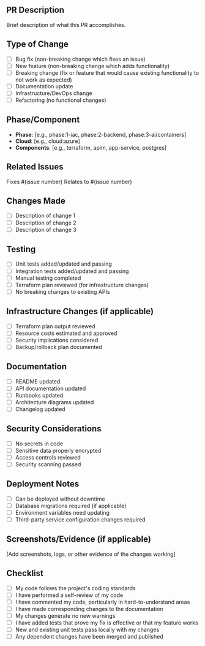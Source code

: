 ## PR Description
Brief description of what this PR accomplishes.

## Type of Change
- [ ] Bug fix (non-breaking change which fixes an issue)
- [ ] New feature (non-breaking change which adds functionality)
- [ ] Breaking change (fix or feature that would cause existing functionality to not work as expected)
- [ ] Documentation update
- [ ] Infrastructure/DevOps change
- [ ] Refactoring (no functional changes)

## Phase/Component
- **Phase**: [e.g., phase:1-iac, phase:2-backend, phase:3-ai/containers]
- **Cloud**: [e.g., cloud:azure]
- **Components**: [e.g., terraform, apim, app-service, postgres]

## Related Issues
Fixes #(issue number)
Relates to #(issue number)

## Changes Made
- [ ] Description of change 1
- [ ] Description of change 2
- [ ] Description of change 3

## Testing
- [ ] Unit tests added/updated and passing
- [ ] Integration tests added/updated and passing
- [ ] Manual testing completed
- [ ] Terraform plan reviewed (for infrastructure changes)
- [ ] No breaking changes to existing APIs

## Infrastructure Changes (if applicable)
- [ ] Terraform plan output reviewed
- [ ] Resource costs estimated and approved
- [ ] Security implications considered
- [ ] Backup/rollback plan documented

## Documentation
- [ ] README updated
- [ ] API documentation updated
- [ ] Runbooks updated
- [ ] Architecture diagrams updated
- [ ] Changelog updated

## Security Considerations
- [ ] No secrets in code
- [ ] Sensitive data properly encrypted
- [ ] Access controls reviewed
- [ ] Security scanning passed

## Deployment Notes
- [ ] Can be deployed without downtime
- [ ] Database migrations required (if applicable)
- [ ] Environment variables need updating
- [ ] Third-party service configuration changes required

## Screenshots/Evidence (if applicable)
[Add screenshots, logs, or other evidence of the changes working]

## Checklist
- [ ] My code follows the project's coding standards
- [ ] I have performed a self-review of my code
- [ ] I have commented my code, particularly in hard-to-understand areas
- [ ] I have made corresponding changes to the documentation
- [ ] My changes generate no new warnings
- [ ] I have added tests that prove my fix is effective or that my feature works
- [ ] New and existing unit tests pass locally with my changes
- [ ] Any dependent changes have been merged and published

